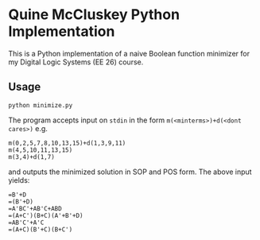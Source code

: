 # Quine McCluskey Python Implementation

This is a Python implementation of a naive Boolean function minimizer for my Digital Logic Systems (EE 26) course.

## Usage

```
python minimize.py
```

The program accepts input on `stdin` in the form `m(<minterms>)+d(<dont cares>)` e.g. 

```
m(0,2,5,7,8,10,13,15)+d(1,3,9,11)
m(4,5,10,11,13,15)
m(3,4)+d(1,7)
```

and outputs the minimized solution in SOP and POS form. The above input yields:

```
=B'+D
=(B'+D)
=A'BC'+AB'C+ABD
=(A+C')(B+C)(A'+B'+D)
=AB'C'+A'C
=(A+C)(B'+C)(B+C')
```
